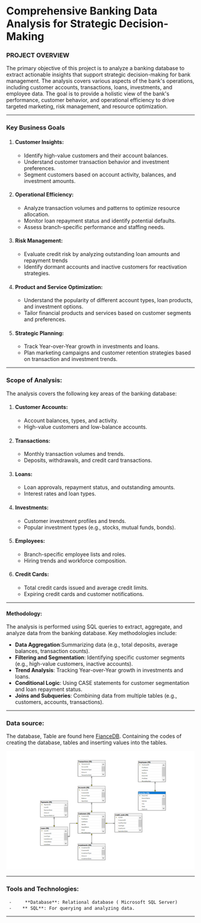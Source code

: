 # Comprehensive Banking Data Analysis for Strategic Decision-Making


### PROJECT OVERVIEW

The primary objective of this project is to analyze a banking database to extract actionable insights that support strategic decision-making for bank management. The analysis covers various aspects of the bank's operations, including customer accounts, transactions, loans, investments, and employee data. The goal is to provide a holistic view of the bank's performance, customer behavior, and operational efficiency to drive targeted marketing, risk management, and resource optimization.

---------------------------------------------------------------------------------------------------------------------------------------------------------------------------------------------------------------------------------------------------------------------------------
### Key Business Goals
1.  #### Customer Insights:
     -  Identify high-value customers and their account balances.
     -  Understand customer transaction behavior and investment preferences.
     -  Segment customers based on account activity, balances, and investment amounts.
2.  #### Operational Efficiency:
     -  Analyze transaction volumes and patterns to optimize resource allocation.
     -  Monitor loan repayment status and identify potential defaults.
     -  Assess branch-specific performance and staffing needs.
3.  #### Risk Management:
     -  Evaluate credit risk by analyzing outstanding loan amounts and repayment trends
     -  Identify dormant accounts and inactive customers for reactivation strategies.
4.  #### Product and Service Optimization:
     -  Understand the popularity of different account types, loan products, and investment options.
     -  Tailor financial products and services based on customer segments and preferences.
5.  #### Strategic Planning:
     -  Track Year-over-Year growth in investments and loans.
     -  Plan marketing campaigns and customer retention strategies based on transaction and investment trends.
  
-----------------------------------------------------------------------------------------------------------------------------------------------------------------------------------------------------------------------------------------------------------------------------

### Scope of Analysis:

The analysis covers the following key areas of the banking database:
1.  #### Customer Accounts:
      -  Account balances, types, and activity.
      -  High-value customers and low-balance accounts.
2.  #### Transactions:
      -  Monthly transaction volumes and trends.
      -  Deposits, withdrawals, and credit card transactions.
3.  ####  Loans:
      -  Loan approvals, repayment status, and outstanding amounts.
      -  Interest rates and loan types.
4.  #### Investments:
      -  Customer investment profiles and trends.
      -  Popular investment types (e.g., stocks, mutual funds, bonds).
5.  #### Employees:
      - Branch-specific employee lists and roles.
      - Hiring trends and workforce composition.
6.  #### Credit Cards:
      -  Total credit cards issued and average credit limits.
      -  Expiring credit cards and customer notifications.
  
-----------------------------------------------------------------------------------------------------------------------------------------------------------------------------------------------------------------------------------------------------------------------------

#### Methodology:
The analysis is performed using SQL queries to extract, aggregate, and analyze data from the banking database. Key methodologies include:
-    **Data Aggregation**:Summarizing data (e.g., total deposits, average balances, transaction counts).
-    **Filtering and Segmentation**: Identifying specific customer segments (e.g., high-value customers, inactive accounts).
-    **Trend Analysis**: Tracking Year-over-Year growth in investments and loans.
-    **Conditional Logic**: Using CASE statements for customer segmentation and loan repayment status.
-    **Joins and Subqueries**: Combining data from multiple tables (e.g., customers, accounts, transactions).

-----------------------------------------------------------------------------------------------------------------------------------------------------------------------------------------------------------------------------------------------------------------------------

### Data source:

The database, Table  are found here [FianceDB](https://github.com/Idris-lawal/ABC-Bank/blob/main/Finance%20and%20bank.sql). Containing the codes of creating the database, tables and inserting values into the tables.


![ERD](Capture.PNG)



------------------------------------------------------------------------------------------------------------------------------------------------------------------------------------------------------------------------------

### Tools and Technologies:
     -     **Database**: Relational database ( Microsoft SQL Server)
     -    ** SQL**: For querying and analyzing data.

------------------------------------------------------------------------------------------------------------------------------------------------------------------------------------------------------------------------------
   
